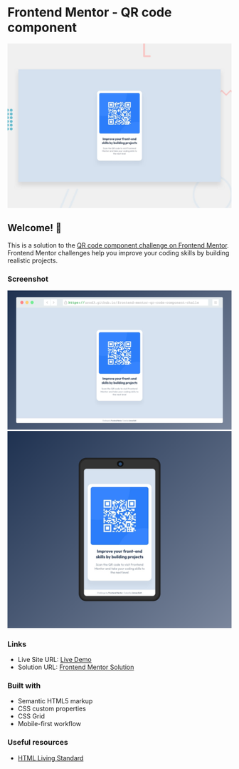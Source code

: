 # Frontend Mentor - QR code component

![Design preview for the QR code component coding challenge](./design/desktop-preview.jpg)

## Welcome! 👋

This is a solution to the [QR code component challenge on Frontend Mentor](https://www.frontendmentor.io/challenges/qr-code-component-iux_sIO_H). Frontend Mentor challenges help you improve your coding skills by building realistic projects.

### Screenshot

![Desktop](./images/QR_code%20component_screeshot_desktop.png)
![Mobile](./images/QR_code%20component_screeshot_mobile.png)

### Links

- Live Site URL: [Live Demo](https://ucod3.github.io/frontend-mentor-qr-code-component-challenge/)
- Solution URL: [Frontend Mentor Solution](https://www.frontendmentor.io/solutions/mobilefirst-qr-code-component-solution-wCXfbw9eAl)

### Built with

- Semantic HTML5 markup
- CSS custom properties
- CSS Grid
- Mobile-first workflow

### Useful resources

- [HTML Living Standard](https://html.spec.whatwg.org/)
